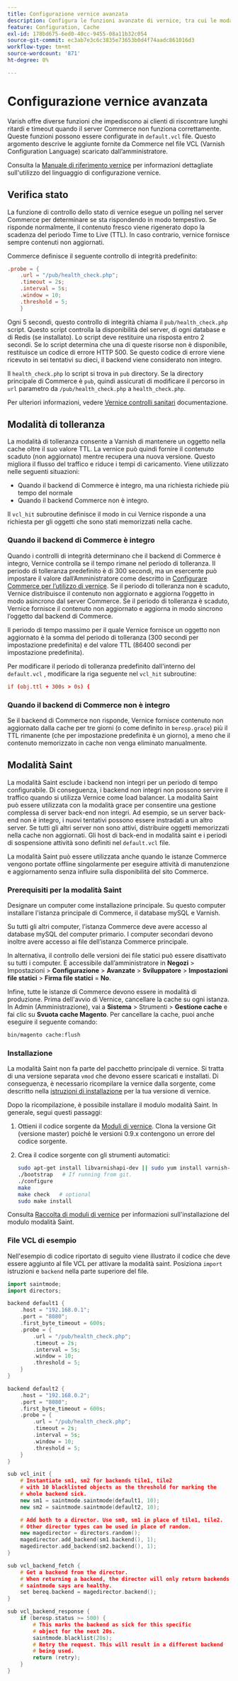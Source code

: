 ```yaml
---
title: Configurazione vernice avanzata
description: Configura le funzioni avanzate di vernice, tra cui le modalità di controllo dello stato di salute, grazia e santo.
feature: Configuration, Cache
exl-id: 178bd675-6ed0-40cc-9455-08a11b32c054
source-git-commit: ec3ab7e3c6c3835e73653b0d4f74aadc861016d3
workflow-type: tm+mt
source-wordcount: '871'
ht-degree: 0%

---
```


# Configurazione vernice avanzata

Varish offre diverse funzioni che impediscono ai clienti di riscontrare lunghi ritardi e timeout quando il server Commerce non funziona correttamente. Queste funzioni possono essere configurate in `default.vcl` file. Questo argomento descrive le aggiunte fornite da Commerce nel file VCL (Varnish Configuration Language) scaricato dall’amministratore.

Consulta la [Manuale di riferimento vernice](https://varnish-cache.org/docs/index.html) per informazioni dettagliate sull&#39;utilizzo del linguaggio di configurazione vernice.

## Verifica stato

La funzione di controllo dello stato di vernice esegue un polling nel server Commerce per determinare se sta rispondendo in modo tempestivo. Se risponde normalmente, il contenuto fresco viene rigenerato dopo la scadenza del periodo Time to Live (TTL). In caso contrario, vernice fornisce sempre contenuti non aggiornati.

Commerce definisce il seguente controllo di integrità predefinito:

```conf
.probe = {
    .url = "/pub/health_check.php";
    .timeout = 2s;
    .interval = 5s;
    .window = 10;
    .threshold = 5;
    }
```

Ogni 5 secondi, questo controllo di integrità chiama il `pub/health_check.php` script. Questo script controlla la disponibilità del server, di ogni database e di Redis (se installato). Lo script deve restituire una risposta entro 2 secondi. Se lo script determina che una di queste risorse non è disponibile, restituisce un codice di errore HTTP 500. Se questo codice di errore viene ricevuto in sei tentativi su dieci, il backend viene considerato non integro.

Il `health_check.php` lo script si trova in `pub` directory. Se la directory principale di Commerce è `pub`, quindi assicurati di modificare il percorso in `url` parametro da `/pub/health_check.php` a `health_check.php`.

Per ulteriori informazioni, vedere [Vernice controlli sanitari](https://varnish-cache.org/docs/7.4/users-guide/vcl-backends.html#health-checks) documentazione.

## Modalità di tolleranza

La modalità di tolleranza consente a Varnish di mantenere un oggetto nella cache oltre il suo valore TTL. La vernice può quindi fornire il contenuto scaduto (non aggiornato) mentre recupera una nuova versione. Questo migliora il flusso del traffico e riduce i tempi di caricamento. Viene utilizzato nelle seguenti situazioni:

- Quando il backend di Commerce è integro, ma una richiesta richiede più tempo del normale
- Quando il backend Commerce non è integro.

Il `vcl_hit` subroutine definisce il modo in cui Vernice risponde a una richiesta per gli oggetti che sono stati memorizzati nella cache.

### Quando il backend di Commerce è integro

Quando i controlli di integrità determinano che il backend di Commerce è integro, Vernice controlla se il tempo rimane nel periodo di tolleranza. Il periodo di tolleranza predefinito è di 300 secondi, ma un esercente può impostare il valore dall’Amministratore come descritto in [Configurare Commerce per l’utilizzo di vernice](configure-varnish-commerce.md). Se il periodo di tolleranza non è scaduto, Vernice distribuisce il contenuto non aggiornato e aggiorna l’oggetto in modo asincrono dal server Commerce. Se il periodo di tolleranza è scaduto, Vernice fornisce il contenuto non aggiornato e aggiorna in modo sincrono l’oggetto dal backend di Commerce.

Il periodo di tempo massimo per il quale Vernice fornisce un oggetto non aggiornato è la somma del periodo di tolleranza (300 secondi per impostazione predefinita) e del valore TTL (86400 secondi per impostazione predefinita).

Per modificare il periodo di tolleranza predefinito dall&#39;interno del `default.vcl` , modificare la riga seguente nel `vcl_hit` subroutine:

```conf
if (obj.ttl + 300s > 0s) {
```

### Quando il backend di Commerce non è integro

Se il backend di Commerce non risponde, Vernice fornisce contenuto non aggiornato dalla cache per tre giorni (o come definito in `beresp.grace`) più il TTL rimanente (che per impostazione predefinita è un giorno), a meno che il contenuto memorizzato in cache non venga eliminato manualmente.

## Modalità Saint

La modalità Saint esclude i backend non integri per un periodo di tempo configurabile. Di conseguenza, i backend non integri non possono servire il traffico quando si utilizza Vernice come load balancer. La modalità Saint può essere utilizzata con la modalità grace per consentire una gestione complessa di server back-end non integri. Ad esempio, se un server back-end non è integro, i nuovi tentativi possono essere instradati a un altro server. Se tutti gli altri server non sono attivi, distribuire oggetti memorizzati nella cache non aggiornati. Gli host di back-end in modalità saint e i periodi di sospensione attività sono definiti nel `default.vcl` file.

La modalità Saint può essere utilizzata anche quando le istanze Commerce vengono portate offline singolarmente per eseguire attività di manutenzione e aggiornamento senza influire sulla disponibilità del sito Commerce.

### Prerequisiti per la modalità Saint

Designare un computer come installazione principale. Su questo computer installare l&#39;istanza principale di Commerce, il database mySQL e Varnish.

Su tutti gli altri computer, l’istanza Commerce deve avere accesso al database mySQL del computer primario. I computer secondari devono inoltre avere accesso ai file dell’istanza Commerce principale.

In alternativa, il controllo delle versioni dei file statici può essere disattivato su tutti i computer. È accessibile dall’amministratore in **Negozi** > Impostazioni > **Configurazione** > **Avanzate** > **Sviluppatore** > **Impostazioni file statici** > **Firma file statici** = **No**.

Infine, tutte le istanze di Commerce devono essere in modalità di produzione. Prima dell&#39;avvio di Vernice, cancellare la cache su ogni istanza. In Admin (Amministrazione), vai a **Sistema** > Strumenti > **Gestione cache** e fai clic su **Svuota cache Magento**. Per cancellare la cache, puoi anche eseguire il seguente comando:

```bash
bin/magento cache:flush
```

### Installazione

La modalità Saint non fa parte del pacchetto principale di vernice. Si tratta di una versione separata `vmod` che devono essere scaricati e installati. Di conseguenza, è necessario ricompilare la vernice dalla sorgente, come descritto nella [istruzioni di installazione](https://varnish-cache.org/docs/index.html) per la tua versione di vernice.

Dopo la ricompilazione, è possibile installare il modulo modalità Saint. In generale, segui questi passaggi:

1. Ottieni il codice sorgente da [Moduli di vernice](https://github.com/varnish/varnish-modules). Clona la versione Git (versione master) poiché le versioni 0.9.x contengono un errore del codice sorgente.
1. Crea il codice sorgente con gli strumenti automatici:

   ```bash
   sudo apt-get install libvarnishapi-dev || sudo yum install varnish-libs-devel
   ./bootstrap   # If running from git.
   ./configure
   make
   make check   # optional
   sudo make install
   ```

Consulta [Raccolta di moduli di vernice](https://github.com/varnish/varnish-modules) per informazioni sull&#39;installazione del modulo modalità Saint.

### File VCL di esempio

Nell&#39;esempio di codice riportato di seguito viene illustrato il codice che deve essere aggiunto al file VCL per attivare la modalità saint. Posiziona `import` istruzioni e `backend` nella parte superiore del file.

```cpp
import saintmode;
import directors;

backend default1 {
    .host = "192.168.0.1";
    .port = "8080";
    .first_byte_timeout = 600s;
    .probe = {
        .url = "/pub/health_check.php";
        .timeout = 2s;
        .interval = 5s;
        .window = 10;
        .threshold = 5;
    }
}

backend default2 {
    .host = "192.168.0.2";
    .port = "8080";
    .first_byte_timeout = 600s;
    .probe = {
        .url = "/pub/health_check.php";
        .timeout = 2s;
        .interval = 5s;
        .window = 10;
        .threshold = 5;
    }
}

sub vcl_init {
    # Instantiate sm1, sm2 for backends tile1, tile2
    # with 10 blacklisted objects as the threshold for marking the
    # whole backend sick.
    new sm1 = saintmode.saintmode(default1, 10);
    new sm2 = saintmode.saintmode(default2, 10);

    # Add both to a director. Use sm0, sm1 in place of tile1, tile2.
    # Other director types can be used in place of random.
    new magedirector = directors.random();
    magedirector.add_backend(sm1.backend(), 1);
    magedirector.add_backend(sm2.backend(), 1);
}

sub vcl_backend_fetch {
    # Get a backend from the director.
    # When returning a backend, the director will only return backends
    # saintmode says are healthy.
    set bereq.backend = magedirector.backend();
}

sub vcl_backend_response {
    if (beresp.status >= 500) {
        # This marks the backend as sick for this specific
        # object for the next 20s.
        saintmode.blacklist(20s);
        # Retry the request. This will result in a different backend
        # being used.
        return (retry);
    }
}
```
